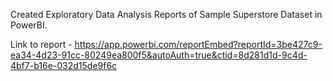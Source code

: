 Created Exploratory Data Analysis Reports of Sample Superstore Dataset in PowerBI.


Link to report - https://app.powerbi.com/reportEmbed?reportId=3be427c9-ea34-4d23-91cc-80249ea800f5&autoAuth=true&ctid=8d281d1d-9c4d-4bf7-b16e-032d15de9f6c
